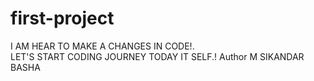 # first-project
I AM HEAR TO MAKE A CHANGES IN CODE!.<br>
LET'S START CODING JOURNEY TODAY IT SELF.!
Author M SIKANDAR BASHA